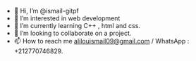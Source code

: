 - 👋 Hi, I’m @ismail-gitpf
- 👀 I’m interested in web development 
- 🌱 I’m currently learning C++ , html and css.
- 💞️ I’m looking to collaborate on a project.
- 📫 How to reach me alilouismail09@gmail.com / WhatsApp : +212770746829.

<!---
ismail-gitpf/ismail-gitpf is a ✨ special ✨ repository because its `README.md` (this file) appears on your GitHub profile.
You can click the Preview link to take a look at your changes.
--->
